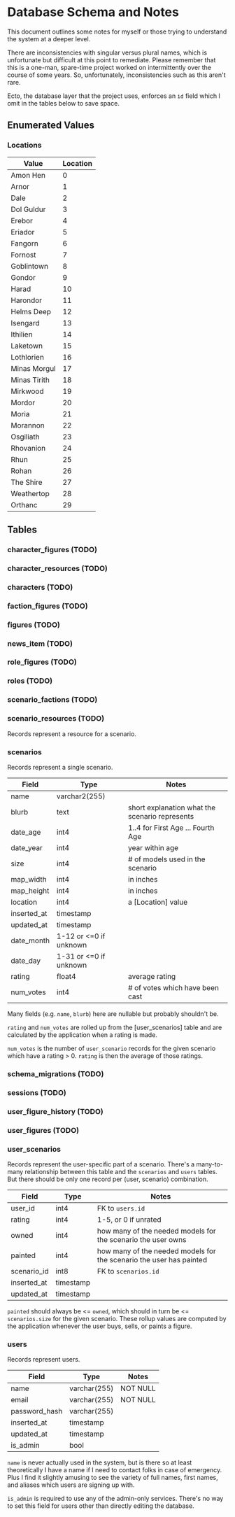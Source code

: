 # Database Schema and Notes

This document outlines some notes for myself or those trying to understand
the system at a deeper level.

There are inconsistencies with singular versus plural names, which is
unfortunate but difficult at this point to remediate.  Please remember that
this is a one-man, spare-time project worked on intermittently over the
course of some years.  So, unfortunately, inconsistencies such as this
aren't rare.

Ecto, the database layer that the project uses, enforces an `id` field
which I omit in the tables below to save space.

## Enumerated Values

### Locations

| Value | Location |
|-------|----------|
|  Amon Hen |      0 |
|  Arnor |         1 |
|  Dale |          2 |
|  Dol Guldur |    3 |
|  Erebor |        4 |
|  Eriador |       5 |
|  Fangorn |       6 |
|  Fornost |       7 |
|  Goblintown |    8 |
|  Gondor |        9 |
|  Harad |        10 |
|  Harondor |     11 |
|  Helms Deep |   12 |
|  Isengard |     13 |
|  Ithilien |     14 |
|  Laketown |     15 |
|  Lothlorien |   16 |
|  Minas Morgul | 17 |
|  Minas Tirith | 18 |
|  Mirkwood |     19 |
|  Mordor |       20 |
|  Moria |        21 |
|  Morannon |     22 |
|  Osgiliath |    23 |
|  Rhovanion |    24 |
|  Rhun |         25 |
|  Rohan |        26 |
|  The Shire |    27 |
|  Weathertop |   28 |
|  Orthanc |      29 |

## Tables

### character_figures (TODO)
### character_resources (TODO)
### characters (TODO)
### faction_figures (TODO)
### figures (TODO)
### news_item (TODO)
### role_figures (TODO)
### roles (TODO)
### scenario_factions (TODO)
### scenario_resources (TODO)

Records represent a resource for a scenario.

### scenarios

Records represent a single scenario.

| Field | Type | Notes |
|-------|------|-------|
| name | varchar2(255) | |
| blurb | text | short explanation what the scenario represents |
| date_age | int4 | 1..4 for First Age ... Fourth Age |
| date_year | int4 | year within age |
| size | int4 | # of models used in the scenario |
| map_width | int4 | in inches |
| map_height | int4 | in inches |
| location | int4 | a [Location] value |
| inserted_at | timestamp |
| updated_at | timestamp |
| date_month | 1-12 or <=0 if unknown |
| date_day | 1-31 or <=0 if unknown |
| rating | float4 | average rating |
| num_votes | int4 | # of votes which have been cast

Many fields (e.g. `name`, `blurb`) here are nullable but probably shouldn't be.

`rating` and `num_votes` are rolled up from the [user_scenarios] table and
are calculated by the application when a rating is made.

`num_votes` is the number of `user_scenario` records for the given scenario
which have a rating > 0. `rating` is then the average of those ratings.

### schema_migrations  (TODO)
### sessions (TODO)
### user_figure_history (TODO)
### user_figures (TODO)
### user_scenarios

Records represent the user-specific part of a scenario. There's a many-to-many
relationship between this table and the `scenarios` and `users` tables. But
there should be only one record per (user, scenario) combination.

| Field | Type | Notes |
|-------|------|-------|
| user_id | int4 | FK to `users.id` |
| rating | int4 | 1-5, or 0 if unrated |
| owned | int4 | how many of the needed models for the scenario the user owns |
| painted | int4 | how many of the needed models for the scenario the user has painted |
| scenario_id | int8 | FK to `scenarios.id` |
| inserted_at | timestamp
| updated_at | timestamp

`painted` should always be <= `owned`, which should in turn be <= `scenarios.size` for
the given scenario.  These rollup values are computed by the application whenever
the user buys, sells, or paints a figure.

### users

Records represent users.

| Field | Type | Notes |
|-------|------|-------|
| name | varchar(255) | NOT NULL |
| email | varchar(255) | NOT NULL |
| password_hash | varchar(255) | |
| inserted_at | timestamp | |
| updated_at | timestamp | |
| is_admin | bool | |

`name` is never actually used in the system, but is there so at least theoretically
I have a name if I need to contact folks in case of emergency.  Plus I find it
slightly amusing to see the variety of full names, first names, and aliases
which users are signing up with.

`is_admin` is required to use any of the admin-only services.  There's no way
to set this field for users other than directly editing the database.
